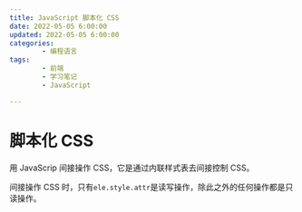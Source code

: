 ```yaml
---
title: JavaScript 脚本化 CSS
date: 2022-05-05 6:00:00
updated: 2022-05-05 6:00:00
categories:
        - 编程语言
tags:
        - 前端
        - 学习笔记
        - JavaScript

---
```


# 脚本化 CSS

用 JavaScrip 间接操作 CSS，它是通过内联样式表去间接控制 CSS。

间接操作 CSS 时，只有`ele.style.attr`是读写操作，除此之外的任何操作都是只读操作。



